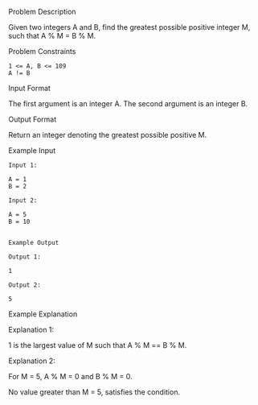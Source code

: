Problem Description

Given two integers A and B, find the greatest possible positive integer M, such that A % M = B % M.



Problem Constraints
    
    1 <= A, B <= 109
    A != B



Input Format

The first argument is an integer A.
The second argument is an integer B.



Output Format

Return an integer denoting the greatest possible positive M.



Example Input
    
    Input 1:
    
    A = 1
    B = 2
    
    Input 2:
    
    A = 5
    B = 10
    
    
    Example Output
    
    Output 1:
    
    1
    
    Output 2:
    
    5


Example Explanation

Explanation 1:

1 is the largest value of M such that A % M == B % M.

Explanation 2:

For M = 5, A % M = 0 and B % M = 0.

No value greater than M = 5, satisfies the condition.
